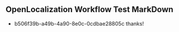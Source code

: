 ## OpenLocalization Workflow Test MarkDown
* b506f39b-a49b-4a90-8e0c-0cdbae28805c thanks!

<!--HONumber=Jul16_HO4-->


